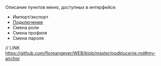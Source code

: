 Описание пунктов меню, доступных в интерфейсе:

* Импорт/экспорт
* [Подключение](https://github.com/floreangeyer/WEB/blob/master/podklucenie.md)
* Смена роли
* Смена профиля
* Смена пароля

// LINK https://github.com/floreangeyer/WEB/blob/master/podklucenie.md#my-anchor